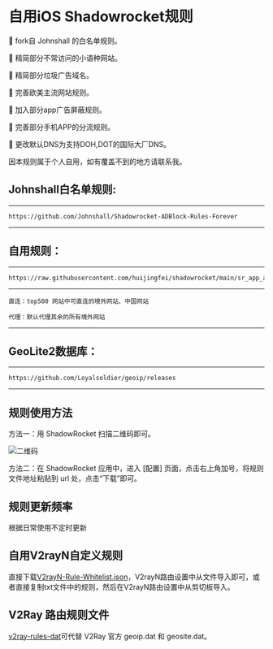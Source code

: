 # 自用iOS Shadowrocket规则

🛑 fork自 Johnshall 的白名单规则。

🛑 精简部分不常访问的小语种网站。

🛑 精简部分垃圾广告域名。

🛑 完善欧美主流网站规则。

🛑 加入部分app广告屏蔽规则。

🛑 完善部分手机APP的分流规则。

🛑 更改默认DNS为支持DOH,DOT的国际大厂DNS。

因本规则属于个人自用，如有覆盖不到的地方请联系我。

## Johnshall白名单规则:

------------------------------------------------------

    https://github.com/Johnshall/Shadowrocket-ADBlock-Rules-Forever

------------------------------------------------------

## 自用规则：

------------------------------------------------------

    https://raw.githubusercontent.com/huijingfei/shadowrocket/main/sr_app_ad.conf

------------------------------------------------------
    
    直连：top500 网站中可直连的境外网站、中国网站
    
    代理：默认代理其余的所有境外网站


------------------------------------------------------

## GeoLite2数据库：

------------------------------------------------------

    https://github.com/Loyalsoldier/geoip/releases

------------------------------------------------------

## 规则使用方法

方法一：用 ShadowRocket 扫描二维码即可。

![二维码](https://raw.githubusercontent.com/huijingfei/shadowrocket/main/QR%20Code/shadowrocket.png)

方法二：在 ShadowRocket 应用中，进入 [配置] 页面，点击右上角加号，将规则文件地址粘贴到 url 处，点击“下载”即可。

## 规则更新频率

根据日常使用不定时更新

## 自用V2rayN自定义规则

直接下载[V2rayN-Rule-Whitelist.json](https://github.com/huijingfei/Shadowrocket-Rules/releases)，V2rayN路由设置中从文件导入即可，或者直接复制txt文件中的规则，然后在V2rayN路由设置中从剪切板导入。

## V2Ray 路由规则文件

[v2ray-rules-dat](https://github.com/Loyalsoldier/v2ray-rules-dat)可代替 V2Ray 官方 geoip.dat 和 geosite.dat。
